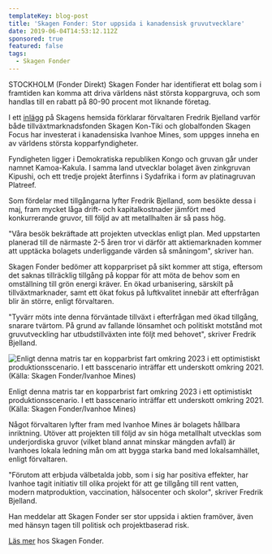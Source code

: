 ```yaml
---
templateKey: blog-post
title: 'Skagen Fonder: Stor uppsida i kanadensisk gruvutvecklare'
date: 2019-06-04T14:53:12.112Z
sponsored: true
featured: false
tags:
  - Skagen Fonder
---
```

STOCKHOLM (Fonder Direkt) Skagen Fonder har identifierat ett bolag som i framtiden kan komma att driva världens näst största koppargruva, och som handlas till en rabatt på 80-90 procent mot liknande företag.

I ett [inlägg](https://www.skagenfonder.se/Nyheter/aktuellt/2019/maj/skagen-kon-tiki-positionerar-sig-i-gron-energi/) på Skagens hemsida förklarar förvaltaren Fredrik Bjelland varför både tillväxtmarknadsfonden Skagen Kon-Tiki och globalfonden Skagen Focus har investerat i kanadensiska Ivanhoe Mines, som uppges inneha en av världens största kopparfyndigheter.

Fyndigheten ligger i Demokratiska republiken Kongo och gruvan går under namnet Kamoa-Kakula. I samma land utvecklar bolaget även zinkgruvan Kipushi, och ett tredje projekt återfinns i Sydafrika i form av platinagruvan Platreef.

Som fördelar med tillgångarna lyfter Fredrik Bjelland, som besökte dessa i maj, fram mycket låga drift- och kapitalkostnader jämfört med konkurrerande gruvor, till följd av att metallhalten är så pass hög.

"Våra besök bekräftade att projekten utvecklas enligt plan. Med uppstarten planerad till de närmaste 2-5 åren tror vi därför att aktiemarknaden kommer att upptäcka bolagets underliggande värden så småningom", skriver han.

Skagen Fonder bedömer att kopparpriset på sikt kommer att stiga, eftersom det saknas tillräcklig tillgång på koppar för att möta de behov som en omställning till grön energi kräver. En ökad urbanisering, särskilt på tillväxtmarknader, samt ett ökat fokus på luftkvalitet innebär att efterfrågan blir än större, enligt förvaltaren.

"Tyvärr möts inte denna förväntade tillväxt i efterfrågan med ökad tillgång, snarare tvärtom. På grund av fallande lönsamhet och politiskt motstånd mot gruvutveckling har utbudstillväxten inte följt med behovet", skriver Fredrik Bjelland.

![Enligt denna matris tar en kopparbrist fart omkring 2023 i ett optimistiskt produktionsscenario. I ett basscenario inträffar ett underskott omkring 2021. (Källa: Skagen Fonder/Ivanhoe Mines)](/img/skagen4juni.png)

<span class="image-caption">Enligt denna matris tar en kopparbrist fart omkring 2023 i ett optimistiskt produktionsscenario. I ett basscenario inträffar ett underskott omkring 2021. (Källa: Skagen Fonder/Ivanhoe Mines)</span>

Något förvaltaren lyfter fram med Ivanhoe Mines är bolagets hållbara inriktning. Utöver att projekten till följd av sin höga metallhalt utvecklas som underjordiska gruvor (vilket bland annat minskar mängden avfall) är Ivanhoes lokala ledning mån om att bygga starka band med lokalsamhället, enligt förvaltaren.

"Förutom att erbjuda välbetalda jobb, som i sig har positiva effekter, har Ivanhoe tagit initiativ till olika projekt för att ge tillgång till rent vatten, modern matproduktion, vaccination, hälsocenter och skolor", skriver Fredrik Bjelland.

Han meddelar att Skagen Fonder ser stor uppsida i aktien framöver, även med hänsyn tagen till politisk och projektbaserad risk.

[Läs mer](https://www.skagenfonder.se/) hos Skagen Fonder.
